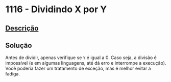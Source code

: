 # 1116 - Dividindo X por Y

## [Descrição](https://www.beecrowd.com.br/judge/pt/problems/view/1116)

## Solução

Antes de dividir, apenas verifique se `Y` é igual a 0. Caso seja, a divisão é impossível (e em algumas linguagens, até dá erro e interrompe a execução). Você poderia fazer um tratamento de exceção, mas é melhor evitar a fadiga.
